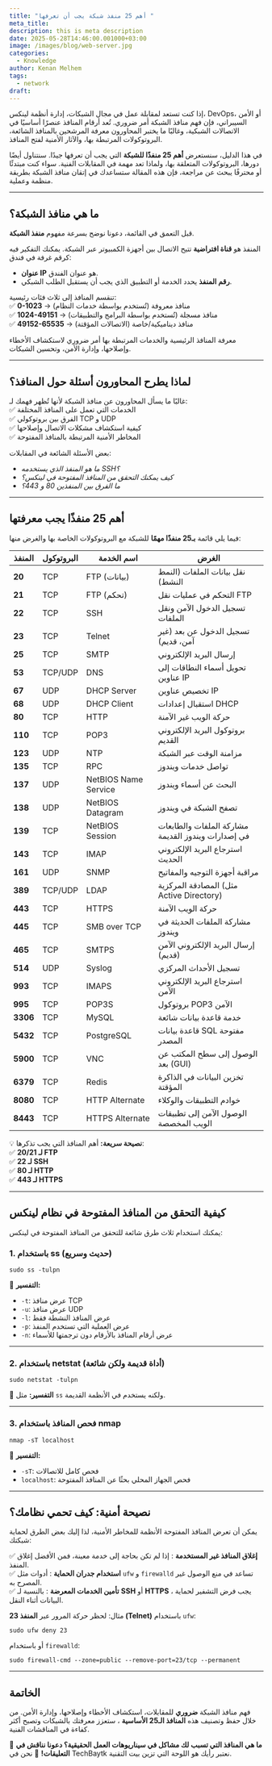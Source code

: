 ```yaml
---
title: "أهم 25 منفذ شبكة يجب أن تعرفها "
meta_title: 
description: this is meta description
date: 2025-05-28T14:46:00.001000+03:00
image: /images/blog/web-server.jpg
categories:
  - Knowledge
author: Kenan Melhem
tags:
  - network
draft:
---
```

إذا كنت تستعد لمقابلة عمل في مجال الشبكات، إدارة أنظمة لينكس، DevOps، أو الأمن السيبراني، فإن فهم منافذ الشبكة أمر ضروري. تُعد أرقام المنافذ عنصرًا أساسيًا في الاتصالات الشبكية، وغالبًا ما يختبر المحاورون معرفة المرشحين بالمنافذ الشائعة، البروتوكولات المرتبطة بها، والآثار الأمنية لفتح المنافذ.

في هذا الدليل، سنستعرض **أهم 25 منفذًا للشبكة** التي يجب أن تعرفها جيدًا. سنتناول أيضًا دورها، البروتوكولات المتعلقة بها، ولماذا تعد مهمة في المقابلات الفنية. سواء كنت مبتدئًا أو محترفًا يبحث عن مراجعة، فإن هذه المقالة ستساعدك في إتقان منافذ الشبكة بطريقة منظمة وعملية.

* * *
## **ما هي منافذ الشبكة؟**

قبل التعمق في القائمة، دعونا نوضح بسرعة مفهوم **منفذ الشبكة**.

المنفذ هو **قناة افتراضية** تتيح الاتصال بين أجهزة الكمبيوتر عبر الشبكة. يمكنك التفكير فيه كرقم غرفة في فندق:

  * **عنوان IP** هو عنوان الفندق.
  * **رقم المنفذ** يحدد الخدمة أو التطبيق الذي يجب أن يستقبل الطلب الشبكي.

تنقسم المنافذ إلى ثلاث فئات رئيسية:  
✅ **0-1023** → منافذ معروفة (تُستخدم بواسطة خدمات النظام)  
✅ **1024-49151** → منافذ مسجلة (تُستخدم بواسطة البرامج والتطبيقات)  
✅ **49152-65535** → منافذ ديناميكية/خاصة (الاتصالات المؤقتة)

معرفة المنافذ الرئيسية والخدمات المرتبطة بها أمر ضروري لاستكشاف الأخطاء وإصلاحها، وإدارة الأمن، وتحسين الشبكات.

* * *
## **لماذا يطرح المحاورون أسئلة حول المنافذ؟**

غالبًا ما يسأل المحاورون عن منافذ الشبكة لأنها تُظهر فهمك لـ:  
✅ الخدمات التي تعمل على المنافذ المختلفة  
✅ الفرق بين بروتوكولي TCP و UDP  
✅ كيفية استكشاف مشكلات الاتصال وإصلاحها  
✅ المخاطر الأمنية المرتبطة بالمنافذ المفتوحة

بعض الأسئلة الشائعة في المقابلات:

  * *ما هو المنفذ الذي يستخدمه SSH؟*
  * *كيف يمكنك التحقق من المنافذ المفتوحة في لينكس؟*
  * *ما الفرق بين المنفذين 80 و 443؟*

* * *
## **أهم 25 منفذًا يجب معرفتها**

فيما يلي قائمة **بـ25 منفذًا مهمًا** للشبكة مع البروتوكولات الخاصة بها والغرض منها:

**المنفذ** | **البروتوكول** | **اسم الخدمة** | **الغرض**  
---|---|---|---  
**20** | TCP | FTP (بيانات) | نقل بيانات الملفات (النمط النشط)  
**21** | TCP | FTP (تحكم) | التحكم في عمليات نقل FTP  
**22** | TCP | SSH | تسجيل الدخول الآمن ونقل الملفات  
**23** | TCP | Telnet | تسجيل الدخول عن بعد (غير آمن، قديم)  
**25** | TCP | SMTP | إرسال البريد الإلكتروني  
**53** | TCP/UDP | DNS | تحويل أسماء النطاقات إلى عناوين IP  
**67** | UDP | DHCP Server | تخصيص عناوين IP  
**68** | UDP | DHCP Client | استقبال إعدادات DHCP  
**80** | TCP | HTTP | حركة الويب غير الآمنة  
**110** | TCP | POP3 | بروتوكول البريد الإلكتروني القديم  
**123** | UDP | NTP | مزامنة الوقت عبر الشبكة  
**135** | TCP | RPC | تواصل خدمات ويندوز  
**137** | UDP | NetBIOS Name Service | البحث عن أسماء ويندوز  
**138** | UDP | NetBIOS Datagram | تصفح الشبكة في ويندوز  
**139** | TCP | NetBIOS Session | مشاركة الملفات والطابعات في إصدارات ويندوز القديمة  
**143** | TCP | IMAP | استرجاع البريد الإلكتروني الحديث  
**161** | UDP | SNMP | مراقبة أجهزة التوجيه والمفاتيح  
**389** | TCP/UDP | LDAP | المصادقة المركزية (مثل Active Directory)  
**443** | TCP | HTTPS | حركة الويب الآمنة  
**445** | TCP | SMB over TCP | مشاركة الملفات الحديثة في ويندوز  
**465** | TCP | SMTPS | إرسال البريد الإلكتروني الآمن (قديم)  
**514** | UDP | Syslog | تسجيل الأحداث المركزي  
**993** | TCP | IMAPS | استرجاع البريد الإلكتروني الآمن  
**995** | TCP | POP3S | بروتوكول POP3 الآمن  
**3306** | TCP | MySQL | خدمة قاعدة بيانات شائعة  
**5432** | TCP | PostgreSQL | قاعدة بيانات SQL مفتوحة المصدر  
**5900** | TCP | VNC | الوصول إلى سطح المكتب عن بعد (GUI)  
**6379** | TCP | Redis | تخزين البيانات في الذاكرة المؤقتة  
**8080** | TCP | HTTP Alternate | خوادم التطبيقات والوكلاء  
**8443** | TCP | HTTPS Alternate | الوصول الآمن إلى تطبيقات الويب المخصصة  
  
💡 **نصيحة سريعة:** أهم المنافذ التي يجب تذكرها:  
✅ **20/21 لـ FTP**  
✅ **22 لـ SSH**  
✅ **80 لـ HTTP**  
✅ **443 لـ HTTPS**

* * *
## **كيفية التحقق من المنافذ المفتوحة في نظام لينكس**

يمكنك استخدام ثلاث طرق شائعة للتحقق من المنافذ المفتوحة في لينكس:
### **1\. باستخدام ss (حديث وسريع)**
    
    
    sudo ss -tulpn
    

📌 **التفسير:**

  * `-t`: عرض منافذ TCP
  * `-u`: عرض منافذ UDP
  * `-l`: عرض المنافذ النشطة فقط
  * `-p`: عرض العملية التي تستخدم المنفذ
  * `-n`: عرض أرقام المنافذ بالأرقام دون ترجمتها للأسماء

* * *
### **2\. باستخدام netstat (أداة قديمة ولكن شائعة)**
    
    
    sudo netstat -tulpn
    

📌 **التفسير:** مثل `ss` ولكنه يستخدم في الأنظمة القديمة.

* * *
### **3\. فحص المنافذ باستخدام nmap**
    
    
    nmap -sT localhost
    

📌 **التفسير:**

  * `-sT`: فحص كامل للاتصالات
  * `localhost`: فحص الجهاز المحلي بحثًا عن المنافذ المفتوحة

* * *
## **نصيحة أمنية: كيف تحمي نظامك؟**

يمكن أن تعرض المنافذ المفتوحة الأنظمة للمخاطر الأمنية، لذا إليك بعض الطرق لحماية شبكتك:

✅ **إغلاق المنافذ غير المستخدمة** : إذا لم تكن بحاجة إلى خدمة معينة، فمن الأفضل إغلاق المنفذ.  
✅ **استخدام جدران الحماية** : أدوات مثل `ufw` و `firewalld` تساعد في منع الوصول غير المصرح به.  
✅ **تأمين الخدمات المعرضة** : بالنسبة لـ **SSH** أو **HTTPS** ، يجب فرض التشفير لحماية البيانات أثناء النقل.

مثال: لحظر حركة المرور عبر **المنفذ 23 (Telnet)** باستخدام `ufw`:
    
    
    sudo ufw deny 23
    

أو باستخدام `firewalld`:
    
    
    sudo firewall-cmd --zone=public --remove-port=23/tcp --permanent
    
* * *
## **الخاتمة**

فهم منافذ الشبكة **ضروري** للمقابلات، استكشاف الأخطاء وإصلاحها، وإدارة الأمن. من خلال حفظ وتصنيف هذه **المنافذ الـ25 الأساسية** ، ستعزز معرفتك بالشبكات وتصبح أكثر كفاءة في المناقشات الفنية.

💬 **ما هي المنافذ التي تسبب لك مشاكل في سيناريوهات العمل الحقيقية؟ دعونا نناقش في التعليقات!** 🚀  نحن في TechBaytk نعتبر رأيك هو اللوحة التي تزين بيت التقنية.
